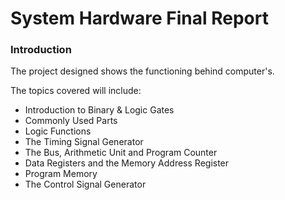 # System Hardware Final Report


### Introduction
The project designed shows the functioning behind computer's.

The topics covered will include:

- Introduction to Binary & Logic Gates
 - Commonly Used Parts
 - Logic Functions
- The Timing Signal Generator
- The Bus, Arithmetic Unit and Program Counter
- Data Registers and the Memory Address Register
- Program Memory
- The Control Signal Generator
